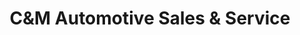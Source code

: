 ---
title: "C&M Automotive Sales & Service"
url: /morgantown/candm-automotive-sales-and-service/
shop: car
---